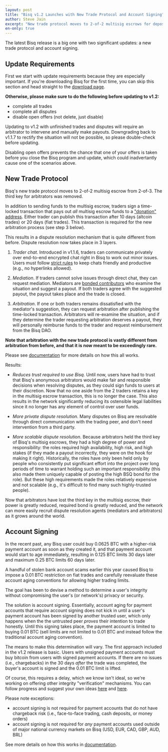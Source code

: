 ```yaml
---
layout: post
title: "Bisq v1.2 Launches with New Trade Protocol and Account Signing"
author: Steve Jain
excerpt: "New trade protocol moves to 2-of-2 multisig escrows for deposit funds, overhauls dispute resolution to be more private and scalable, and implements account signing to remove 0.01 BTC trade limits. <br><br>"
en-only: true
---
```


The latest Bisq release is a big one with two significant updates: a new trade protocol and account signing.

## Update Requirements

First we start with update requirements because they are especially important. If you're downloading Bisq for the first time, you can skip this section and head straight to the [download page](https://bisq.network/downloads/).

**Otherwise, please make sure to do the following before updating to v1.2:**

* complete all trades
* complete all disputes
* disable open offers (not delete, just disable)

Updating to v1.2 with unfinished trades and disputes will require an arbitrator to intervene and manually make payouts. Downgrading back to v1.1.7 to rectify the situation will not be possible, so please double-check before updating.

Disabling open offers prevents the chance that one of your offers is taken before you close the Bisq program and update, which could inadvertantly cause one of the scenarios above.

## New Trade Protocol

Bisq's new trade protocol moves to 2-of-2 multisig escrow from 2-of-3. The third key for arbitrators was removed.

In addition to sending funds to the multisig escrow, traders sign a time-locked transaction that pays out _all_ multisig escrow funds to a ["donation" address](https://github.com/bisq-network/roles/issues/80). Either trader can publish this transaction after 10 days (altcoin trades) or 20 days (fiat trades). This transaction is required for the new arbitration process (see step 3 below).

This results in a dispute resolution mechanism that is quite different from before. Dispute resolution now takes place in 3 layers.

1. _Trader chat_. Introduced in v1.1.6, traders can communicate privately over end-to-end encrypted chat right in Bisq to work out minor issues. Users must follow [strict rules](https://docs.bisq.network/trading-rules#trader-chat) to keep chats friendly and productive (e.g., no hyperlinks allowed).

2. _Mediation_. If traders cannot solve issues through direct chat, they can request mediation. Mediators are [bonded contributors](https://github.com/bisq-network/roles/issues/83) who examine the situation and suggest a payout. If both traders agree with the suggested payout, the payout takes place and the trade is closed.

3. _Arbitration_. If one or both traders remains dissatisfied with the mediator's suggestion, they can request arbitration after publishing the time-locked transaction. Arbitrators will re-examine the situation, and if they determine the trader requesting arbitration deserves a payout, they will personally reimburse funds to the trader and request reimbursement from the Bisq DAO.

**Note that arbitration with the new trade protocol is vastly different from arbitration from before, and that it is now meant to be exceedingly rare.**

Please see [documentation](https://docs.bisq.network/trading-rules) for more details on how this all works.

Results:

* _Reduces trust required to use Bisq._ Until now, users have had to trust that Bisq's anonymous arbitrators would make fair and responsible decisions when resolving disputes, as they could sign funds to users at their discretion. Now that no one aside from the 2 traders retains a key in the multisig escrow transaction, this is no longer the case. This also results in the network significantly reducing its ostensible legal liabilities since it no longer has any element of control over user funds.

* _More private dispute resolution_. Many disputes on Bisq are resolvable through direct communication with the trading peer, and don't need intervention from a third party.

* _More scalable dispute resolution_. Because arbitrators held the third key of Bisq's multisig escrows, they had a high degree of power and responsibility: the roles required high availability, high risk, and high stakes (if they made a payout incorrectly, they were on the hook for making it right). Historically, the roles have only been held only by people who consistently put significant effort into the project over long periods of time to warrant holding such an important responsibility (this also made them uniquely capable of posting the high BSQ bond for the role). But these high requirements made the roles relatively expensive and not scalable (e.g., it's difficult to find many such highly-trusted people).

Now that arbitrators have lost the third key in the multisig escrow, their power is greatly reduced, required bond is greatly reduced, and the network can more easily recruit dispute resolution agents (mediators and arbitrators) as it grows around the world.

## Account Signing

In the recent past, any Bisq user could buy 0.0625 BTC with a higher-risk payment account as soon as they created it, and that payment account would start to age immediately, resulting in 0.125 BTC limits 30 days later and maximum 0.25 BTC limits 60 days later.

A handful of stolen bank account scams earlier this year caused Bisq to impose a 0.01 BTC restriction on fiat trades and carefully reevaluate these account aging conventions for allowing higher trading limits.

The goal has been to devise a method to determine a user's integrity without compromising the user's (or network's) privacy or security.

The solution is account signing. Essentially, account aging for payment accounts that require account signing does not kick in until a user's payment account has been signed by another trusted user, which only happens when the the untrusted peer _proves_ their intention to trade honestly. Until this signing takes place, the payment account is limited to buying 0.01 BTC (sell limits are not limited to 0.01 BTC and instead follow the traditional account aging convention).

The means to make this determination will vary. The first approach included in the v1.2 release is basic. Users with unsigned payment accounts must buy bitcoin from users with signed payment accounts. If there are no issues (i.e., chargebacks) in the 30 days _after_ the trade was completed, the buyer's account is signed and the 0.01 BTC limit is lifted.

Of course, this requires a delay, which we know isn't ideal, so we're working on offering other integrity "verification" mechanisms. You can follow progress and suggest your own ideas [here](https://github.com/bisq-network/proposals/issues/93) and [here](https://github.com/bisq-network/proposals/issues/83).

Please note exceptions:

* account signing is not required for payment accounts that do not have chargeback risk (i.e., face-to-face trading, cash deposits, or money orders)
* account signing is not required for _any_ payment accounts used outside of major national currency markets on Bisq (USD, EUR, CAD, GBP, AUD, BRL)

See more details on how this works in [documentation](https://docs.bisq.network/payment-methods#account-signing).

<script type="application/ld+json">
{
  "@context": "https://schema.org",
  "@type": "NewsArticle",
  "headline": "Bisq v1.2 Launches with New Trade Protocol and Account Signing",
  "description": "New trade protocol moves to 2-of-2 multisig escrows for deposit funds, overhauls dispute resolution to be more private and scalable, and implements account signing to remove 0.01 BTC trade limits.",
  "image": "https://bisq.network/images/bisq-fav.png",  
  "author": {
    "@type": "Person",
    "name": "Steve Jain"
  },  
  "publisher": {
    "@type": "Organization",
    "name": "Bisq Decentralized Autonomous Organization",
    "logo": {
      "@type": "ImageObject",
      "url": "https://bisq.network/images/bisq-fav.png"
    }
  },
  "datePublished": "2019-10-29"
}
</script>
